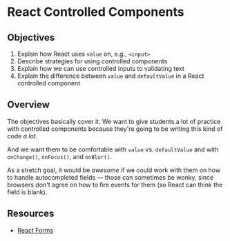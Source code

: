 # React Controlled Components

## Objectives

1. Explain how React uses `value` on, e.g., `<input>`
2. Describe strategies for using controlled components
3. Explain how we can use controlled inputs to validating text
4. Explain the difference between `value` and `defaultValue` in a React
   controlled component

## Overview

The objectives basically cover it. We want to give students a lot of practice
with controlled components because they're going to be writing this kind of code
_a lot_.

And we want them to be comfortable with `value` vs. `defaultValue` and with
`onChange()`, `onFocus()`, and `onBlur()`.

As a stretch goal, it would be _awesome_ if we could work with them on how to
handle autocompleted fields — those can sometimes be wonky, since browsers don't
agree on how to fire events for them (so React can think the field is blank).

## Resources

- [React Forms](https://facebook.github.io/react/docs/forms.html)
